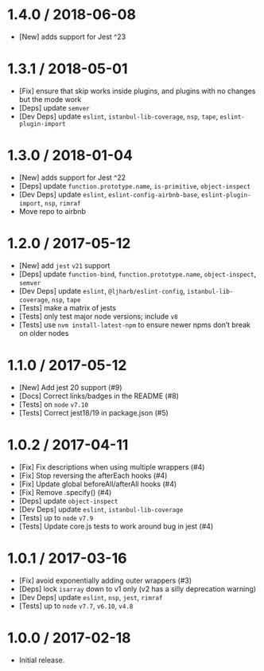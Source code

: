 1.4.0 / 2018-06-08
==================
  * [New] adds support for Jest ^23

1.3.1 / 2018-05-01
=================
  * [Fix] ensure that skip works inside plugins, and plugins with no changes but the mode work
  * [Deps] update `semver`
  * [Dev Deps] update `eslint`, `istanbul-lib-coverage`, `nsp`, `tape`, `eslint-plugin-import`

1.3.0 / 2018-01-04
=================
  * [New] adds support for Jest ^22
  * [Deps] update `function.prototype.name`, `is-primitive`, `object-inspect`
  * [Dev Deps] update `eslint`, `eslint-config-airbnb-base`, `eslint-plugin-import`, `nsp`, `rimraf`
  * Move repo to airbnb

1.2.0 / 2017-05-12
=================
  * [New] add `jest` `v21` support
  * [Deps] update `function-bind`, `function.prototype.name`, `object-inspect`, `semver`
  * [Dev Deps] update `eslint`, `@ljharb/eslint-config`, `istanbul-lib-coverage`, `nsp`, `tape`
  * [Tests] make a matrix of jests
  * [Tests] only test major node versions; include `v8`
  * [Tests] use `nvm install-latest-npm` to ensure newer npms don’t break on older nodes

1.1.0 / 2017-05-12
=================
  * [New] Add jest 20 support (#9)
  * [Docs] Correct links/badges in the README (#8)
  * [Tests] on `node` `v7.10`
  * [Tests] Correct jest18/19 in package.json (#5)

1.0.2 / 2017-04-11
=================
  * [Fix] Fix descriptions when using multiple wrappers (#4)
  * [Fix] Stop reversing the afterEach hooks (#4)
  * [Fix] Update global beforeAll/afterAll hooks (#4)
  * [Fix] Remove .specify() (#4)
  * [Deps] update `object-inspect`
  * [Dev Deps] update `eslint`, `istanbul-lib-coverage`
  * [Tests] up to `node` `v7.9`
  * [Tests] Update core.js tests to work around bug in jest (#4)

1.0.1 / 2017-03-16
=================
  * [Fix] avoid exponentially adding outer wrappers (#3)
  * [Deps] lock `isarray` down to v1 only (v2 has a silly deprecation warning)
  * [Dev Deps] update `eslint`, `nsp`, `jest`, `rimraf`
  * [Tests] up to `node` `v7.7`, `v6.10`, `v4.8`

1.0.0 / 2017-02-18
=================
  * Initial release.
